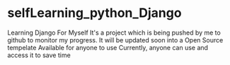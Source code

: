 # selfLearning_python_Django
Learning Django For Myself
It's a project which is being pushed by me to github to monitor my progress.
It will be updated soon into a Open Source tempelate Available for anyone to use
Currently, anyone can use and access it to save time
